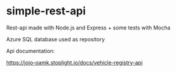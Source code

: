# simple-rest-api

Rest-api made with Node.js and Express + some tests with Mocha

Azure SQL database used as repository

Api documentation:

https://jojo-oamk.stoplight.io/docs/vehicle-registry-api
